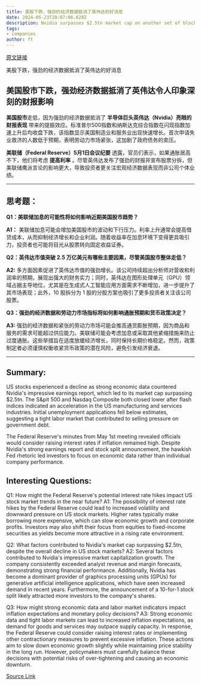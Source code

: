 ```yaml
---
title: 美股下跌，强劲的经济数据抵消了英伟达的好消息
date: 2024-05-23T20:07:06.628Z
description: Nvidia surpasses $2.5tn market cap on another set of blockbuster earnings
tags: 
- companies
author: ft
---
```


[原文链接](https://ft.com/content/20697f42-83fa-423e-8678-dc1b4191a2fe)

美股下跌，强劲的经济数据抵消了英伟达的好消息

## 美国股市下跌，强劲经济数据抵消了英伟达令人印象深刻的财报影响


**美国股市**走低，因为强劲的经济数据抵消了 **半导体巨头英伟达（Nvidia）亮眼的财报表现** 带来的提振效应。标准普尔500指数和纳斯达克综合指数在闪现指数加速上升后均收盘下跌，该指数显示美国制造业和服务业出现快速增长。首次申请失业救济的人数低于预期，表明劳动力市场紧张，这加剧了政府债务的卖压。

**美联储（Federal Reserve）5月1日会议纪要** 透露，官员们表示，如果通胀居高不下，他们将考虑 **提高利率** 。尽管英伟达发布了强劲的财报并宣布股票分拆，但美联储鹰派言论的影响更大，导致投资者更关注宏观经济数据表现而非公司个体业绩。

---


## 思考题：


**Q1：美联储加息的可能性将如何影响近期美国股市趋势？**

**A1：** 美联储加息可能会增加美国股市的波动和下行压力。利率上升通常会提高借贷成本，从而抑制经济增长和企业利润。随着收益率在加息环境下变得更具吸引力，投资者也可能将目光从股票转向固定收益证券。


**Q2：英伟达市值突破 2.5 万亿美元有哪些主要因素，尽管美国股市整体走低？** 

**A2:** 多方面因素促进了英伟达市值的强劲增长。该公司持续超出分析师对营收和利润率的预期，展现出强大的财务实力；同时，英伟达在图形处理单元（GPU）领域占据主导地位，尤其是在生成式人工智能应用方面需求不断增加，进一步提升了其市场表现；此外，10 股拆分为 1 股的分股方案也吸引了更多投资者关注该公司股票。


**Q3：强劲的经济数据和劳动力市场指标将如何影响通胀预期和货币政策决定？** 

**A3:** 强劲的经济数据和紧张的劳动力市场可能会推高通货膨胀预期，因为商品和服务的需求可能超过供应能力。美联储可能会考虑加息或采取其他紧缩措施来防止过度通胀。这些举措旨在适度放缓经济增长，同时保持长期价格稳定。然而，政策制定者必须谨慎权衡收紧货币政策的潜在风险，避免引发经济衰退。

---

## Summary:
US stocks experienced a decline as strong economic data countered Nvidia's impressive earnings report, which led to its market cap surpassing $2.5tn. The S&pit 500 and Nasdaq Composite both closed lower after flash indices indicated an acceleration in the US manufacturing and services industries. Initial unemployment applications fell below estimates, suggesting a tight labor market that contributed to selling pressure on government debt.

The Federal Reserve's minutes from May 1st meeting revealed officials would consider raising interest rates if inflation remained high. Despite Nvidia's strong earnings report and stock split announcement, the hawkish Fed rhetoric led investors to focus on economic data rather than individual company performance.

## Interesting Questions:
Q1: How might the Federal Reserve's potential interest rate hikes impact US stock market trends in the near future?
A1: The possibility of interest rate hikes by the Federal Reserve could lead to increased volatility and downward pressure on US stock markets. Higher rates typically make borrowing more expensive, which can slow economic growth and corporate profits. Investors may also shift their focus from equities to fixed-income securities as yields become more attractive in a rising rate environment.

Q2: What factors contributed to Nvidia's market cap surpassing $2.5tn, despite the overall decline in US stock markets?
A2: Several factors contributed to Nvidia's impressive market capitalization growth. The company consistently exceeded analyst revenue and margin forecasts, demonstrating strong financial performance. Additionally, Nvidia has become a dominant provider of graphics processing units (GPUs) for generative artificial intelligence applications, which have seen increased demand in recent years. Furthermore, the announcement of a 10-for-1 stock split likely attracted more investors to the company's shares.

Q3: How might strong economic data and labor market indicators impact inflation expectations and monetary policy decisions?
A3: Strong economic data and tight labor markets can lead to increased inflation expectations, as demand for goods and services may outpace supply capacity. In response, the Federal Reserve could consider raising interest rates or implementing other contractionary measures to prevent excessive inflation. These actions aim to slow down economic growth slightly while maintaining price stability in the long run. However, policymakers must carefully balance these decisions with potential risks of over-tightening and causing an economic downturn.

[Source Link](https://ft.com/content/20697f42-83fa-423e-8678-dc1b4191a2fe)

